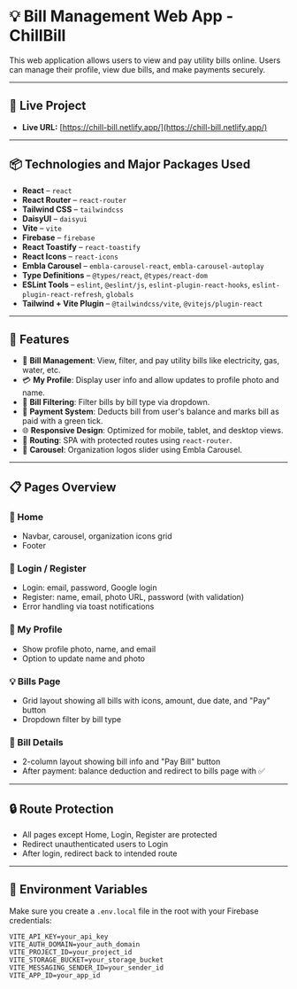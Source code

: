 # 💡 Bill Management Web App - ChillBill

This web application allows users to view and pay utility bills online. Users can manage their profile, view due bills, and make payments securely.

---

## 🚀 Live Project

- **Live URL:** [https://chill-bill.netlify.app/](https://chill-bill.netlify.app/)

---

## 📦 Technologies and Major Packages Used

- **React** – `react`
- **React Router** – `react-router` 
- **Tailwind CSS** – `tailwindcss`
- **DaisyUI** – `daisyui`
- **Vite** – `vite`
- **Firebase** – `firebase`
- **React Toastify** – `react-toastify`
- **React Icons** – `react-icons`
- **Embla Carousel** – `embla-carousel-react`, `embla-carousel-autoplay`
- **Type Definitions** – `@types/react`, `@types/react-dom`
- **ESLint Tools** – `eslint`, `@eslint/js`, `eslint-plugin-react-hooks`, `eslint-plugin-react-refresh`, `globals`
- **Tailwind + Vite Plugin** – `@tailwindcss/vite`, `@vitejs/plugin-react`

---

## 🧩 Features

- 🧾 **Bill Management**: View, filter, and pay utility bills like electricity, gas, water, etc.
- 💳 **My Profile**: Display user info and allow updates to profile photo and name.
- 🧠 **Bill Filtering**: Filter bills by bill type via dropdown.
- 🧮 **Payment System**: Deducts bill from user's balance and marks bill as paid with a green tick.
- 🌐 **Responsive Design**: Optimized for mobile, tablet, and desktop views.
- 🔁 **Routing**: SPA with protected routes using `react-router`.
- 🎯 **Carousel**: Organization logos slider using Embla Carousel.

---

## 📋 Pages Overview

### 🔷 Home
- Navbar, carousel, organization icons grid
- Footer

### 🔐 Login / Register
- Login: email, password, Google login
- Register: name, email, photo URL, password (with validation)
- Error handling via toast notifications

### 👤 My Profile
- Show profile photo, name, and email
- Option to update name and photo

### 💡 Bills Page
- Grid layout showing all bills with icons, amount, due date, and "Pay" button
- Dropdown filter by bill type

### 📄 Bill Details
- 2-column layout showing bill info and "Pay Bill" button
- After payment: balance deduction and redirect to bills page with ✅

---

## 🔒 Route Protection

- All pages except Home, Login, Register are protected
- Redirect unauthenticated users to Login
- After login, redirect back to intended route

---

## 🔑 Environment Variables

Make sure you create a `.env.local` file in the root with your Firebase credentials:

```env
VITE_API_KEY=your_api_key
VITE_AUTH_DOMAIN=your_auth_domain
VITE_PROJECT_ID=your_project_id
VITE_STORAGE_BUCKET=your_storage_bucket
VITE_MESSAGING_SENDER_ID=your_sender_id
VITE_APP_ID=your_app_id
